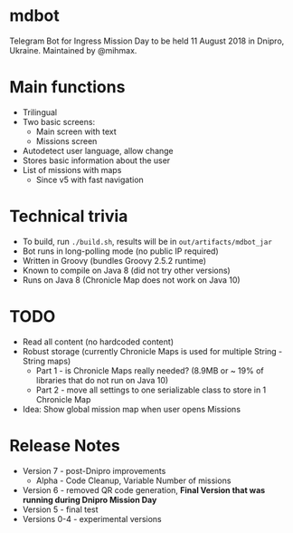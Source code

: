 # mdbot
Telegram Bot for Ingress Mission Day to be held 11 August 2018 in Dnipro, Ukraine.
Maintained by @mihmax.

# Main functions

* Trilingual
* Two basic screens:
  * Main screen with text
  * Missions screen
* Autodetect user language, allow change
* Stores basic information about the user
* List of missions with maps
  * Since v5 with fast navigation

# Technical trivia

* To build, run `./build.sh`, results will be in `out/artifacts/mdbot_jar`
* Bot runs in long-polling mode (no public IP required)
* Written in Groovy (bundles Groovy 2.5.2 runtime)
* Known to compile on Java 8 (did not try other versions)
* Runs on Java 8 (Chronicle Map does not work on Java 10)

# TODO

* Read all content (no hardcoded content)
* Robust storage (currently Chronicle Maps is used for multiple String - String maps)
  * Part 1 - is Chronicle Maps really needed? (8.9MB or ~ 19% of libraries that do not run on Java 10)
  * Part 2 - move all settings to one serializable class to store in 1 Chronicle Map
* Idea: Show global mission map when user opens Missions

# Release Notes

* Version 7 - post-Dnipro improvements
  * Alpha - Code Cleanup, Variable Number of missions
* Version 6 - removed QR code generation,
  **Final Version that was running during Dnipro Mission Day**
* Version 5 - final test
* Versions 0-4 - experimental versions